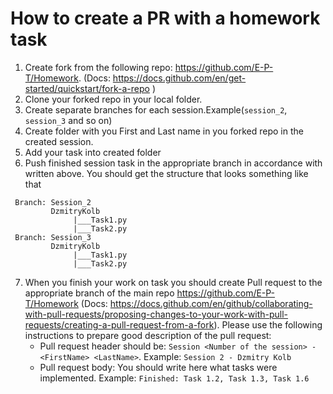 # How to create a PR with a homework task

1. Create fork from the following repo: https://github.com/E-P-T/Homework. (Docs: https://docs.github.com/en/get-started/quickstart/fork-a-repo )
2. Clone your forked repo in your local folder.
3. Create separate branches for each session.Example(`session_2`, `session_3` and so on)
4. Create folder with you First and Last name in you forked repo in the created session.
5. Add your task into created folder
6. Push finished session task in the appropriate branch in accordance with written above.
 You should get the structure that looks something like that

```
 Branch: Session_2
         DzmitryKolb
              |___Task1.py
              |___Task2.py
 Branch: Session_3
         DzmitryKolb
              |___Task1.py
              |___Task2.py
```

7. When you finish your work on task you should create Pull request to the appropriate branch of the main repo https://github.com/E-P-T/Homework (Docs: https://docs.github.com/en/github/collaborating-with-pull-requests/proposing-changes-to-your-work-with-pull-requests/creating-a-pull-request-from-a-fork).
Please use the following instructions to prepare good description of the pull request:
    - Pull request header should be: `Session <Number of the session> - <FirstName> <LastName>`.
      Example: `Session 2 - Dzmitry Kolb`
    - Pull request body: You should write here what tasks were implemented.
      Example: `Finished: Task 1.2, Task 1.3, Task 1.6`

